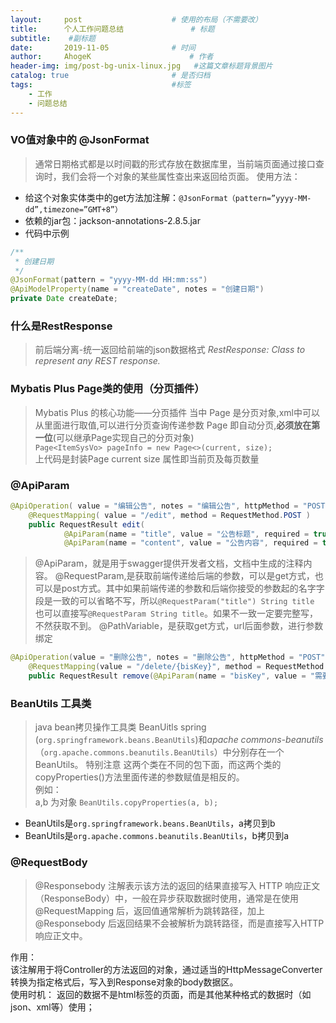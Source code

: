 ```yaml
---
layout:     post                    # 使用的布局（不需要改）
title:      个人工作问题总结               # 标题 
subtitle:    #副标题
date:       2019-11-05              # 时间
author:     AhogeK                      # 作者
header-img: img/post-bg-unix-linux.jpg   #这篇文章标题背景图片
catalog: true                       # 是否归档
tags:                               #标签
    - 工作
    - 问题总结
---
```


### VO值对象中的 @JsonFormat
> 通常日期格式都是以时间戳的形式存放在数据库里，当前端页面通过接口查询时，我们会将一个对象的某些属性查出来返回给页面。
使用方法：
* 给这个对象实体类中的get方法加注解：``@JsonFormat（pattern=”yyyy-MM-dd”,timezone=”GMT+8”）``
* 依赖的jar包：jackson-annotations-2.8.5.jar
* 代码中示例

```java
/**
 * 创建日期
 */
@JsonFormat(pattern = "yyyy-MM-dd HH:mm:ss")
@ApiModelProperty(name = "createDate", notes = "创建日期")
private Date createDate;
```

### 什么是RestResponse
> 前后端分离-统一返回给前端的json数据格式
*RestResponse: Class to represent any REST response.*

### Mybatis Plus Page类的使用（分页插件）
> Mybatis Plus 的核心功能——分页插件
当中 Page 是分页对象,xml中可以从里面进行取值,可以进行分页查询传递参数 Page 即自动分页,**必须放在第一位**(可以继承Page实现自己的分页对象)<br>
``Page<ItemSysVo> pageInfo = new Page<>(current, size);``<br>
上代码是封装Page current size 属性即当前页及每页数量

### @ApiParam

```java
@ApiOperation( value = "编辑公告", notes = "编辑公告", httpMethod = "POST" )
    @RequestMapping( value = "/edit", method = RequestMethod.POST )
    public RequestResult edit(
            @ApiParam(name = "title", value = "公告标题", required = true) @RequestParam("title") String title,
            @ApiParam(name = "content", value = "公告内容", required = true) @RequestParam("content") String content){
```
> @ApiParam，就是用于swagger提供开发者文档，文档中生成的注释内容。
> @RequestParam,是获取前端传递给后端的参数，可以是get方式，也可以是post方式。其中如果前端传递的参数和后端你接受的参数起的名字字段是一致的可以省略不写，所以``@RequestParam("title") String title`` 也可以直接写``@RequestParam String title``。如果不一致一定要完整写，不然获取不到。
> @PathVariable，是获取get方式，url后面参数，进行参数绑定

```java
@ApiOperation(value = "删除公告", notes = "删除公告", httpMethod = "POST")
    @RequestMapping(value = "/delete/{bisKey}", method = RequestMethod.POST)
    public RequestResult remove(@ApiParam(name = "bisKey", value = "需要删除的公告ids", required = true) @PathVariable String bisKey) {
```

### BeanUtils 工具类
> java bean拷贝操作工具类 BeanUitls 
spring (``org.springframework.beans.BeanUtils``)和*apache commons-beanutils*（``org.apache.commons.beanutils.BeanUtils``）中分别存在一个BeanUtils。
特别注意 这两个类在不同的包下面，而这两个类的copyProperties()方法里面传递的参数赋值是相反的。<br>
例如：<br>
a,b 为对象 ``BeanUtils.copyProperties(a, b);``
* BeanUtils是``org.springframework.beans.BeanUtils``，a拷贝到b
* BeanUtils是``org.apache.commons.beanutils.BeanUtils``，b拷贝到a

### @RequestBody
> @Responsebody 注解表示该方法的返回的结果直接写入 HTTP 响应正文（ResponseBody）中，一般在异步获取数据时使用，通常是在使用 @RequestMapping 后，返回值通常解析为跳转路径，加上 @Responsebody 后返回结果不会被解析为跳转路径，而是直接写入HTTP 响应正文中。

作用：<br>
该注解用于将Controller的方法返回的对象，通过适当的HttpMessageConverter转换为指定格式后，写入到Response对象的body数据区。<br>
使用时机：
返回的数据不是html标签的页面，而是其他某种格式的数据时（如json、xml等）使用；